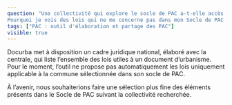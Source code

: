 ```yaml
---
question: "Une collectivité qui explore le socle de PAC a-t-elle accès à toutes les lois, même celles qui ne la concerne pas ? 
Pourquoi je vois des lois qui ne me concerne pas dans mon Socle de PAC ?"
tags: ["PAC : outil d'élaboration et partage des PAC"]
visible: true
---
```

Docurba met à disposition un cadre juridique national, élaboré avec la centrale, qui liste l’ensemble des lois utiles à un document d’urbanisme. Pour le moment, l’outil ne propose pas automatiquement les lois uniquement applicable à la commune sélectionnée dans son socle de PAC. 

À l’avenir, nous souhaiterions faire une sélection plus fine des éléments présents dans le Socle de PAC suivant la collectivité recherchée. 
